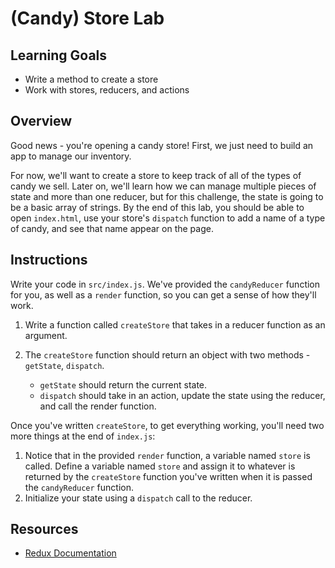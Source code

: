 # (Candy) Store Lab

## Learning Goals

- Write a method to create a store
- Work with stores, reducers, and actions

## Overview

Good news - you're opening a candy store! First, we just need to build an app to
manage our inventory.

For now, we'll want to create a store to keep track of all of the types of candy
we sell. Later on, we'll learn how we can manage multiple pieces of state and
more than one reducer, but for this challenge, the state is going to be a basic
array of strings. By the end of this lab, you should be able to open
`index.html`, use your store's `dispatch` function to add a name of a type of
candy, and see that name appear on the page.

## Instructions

Write your code in `src/index.js`. We've provided the `candyReducer` function
for you, as well as a `render` function, so you can get a sense of how they'll
work.

1. Write a function called `createStore` that takes in a reducer function as an
   argument.
2. The `createStore` function should return an object with two methods -
   `getState`, `dispatch`.

   - `getState` should return the current state.
   - `dispatch` should take in an action, update the state using the reducer,
     and call the render function.

Once you've written `createStore`, to get everything working, you'll need two
more things at the end of `index.js`:

1. Notice that in the provided `render` function, a variable named `store` is
   called. Define a variable named `store` and assign it to whatever is returned
   by the `createStore` function you've written when it is passed the
   `candyReducer` function.
2. Initialize your state using a `dispatch` call to the reducer.

## Resources

- [Redux Documentation](https://redux.js.org/tutorials/fundamentals/part-4-store)
